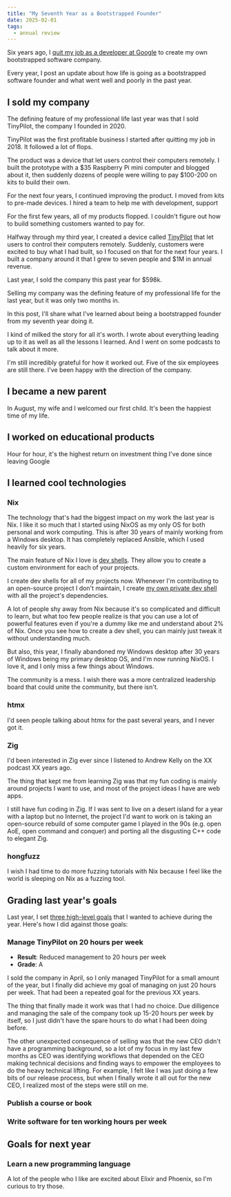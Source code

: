 ```yaml
---
title: "My Seventh Year as a Bootstrapped Founder"
date: 2025-02-01
tags:
  - annual review
---
```


Six years ago, I [quit my job as a developer at Google](/why-i-quit-google/) to create my own bootstrapped software company.

Every year, I post an update about how life is going as a bootstrapped software founder and what went well and poorly in the past year.

## I sold my company

The defining feature of my professional life last year was that I sold TinyPilot, the company I founded in 2020.

TinyPilot was the first profitable business I started after quitting my job in 2018. It followed a lot of flops.

The product was a device that let users control their computers remotely. I built the prototype with a $35 Raspberry Pi mini computer and blogged about it, then suddenly dozens of people were willing to pay $100-200 on kits to build their own.

For the next four years, I continued improving the product. I moved from kits to pre-made devices. I hired a team to help me with development, support

For the first few years, all of my products flopped. I couldn't figure out how to build something customers wanted to pay for.

Halfway through my third year, I created a device called [TinyPilot](https://tinypilotkvm.com) that let users to control their computers remotely. Suddenly, customers were excited to buy what I had built, so I focused on that for the next four years. I built a company around it that I grew to seven people and $1M in annual revenue.

Last year, I sold the company this past year for $598k.

Selling my company was the defining feature of my professional life for the last year, but it was only two months in.

In this post, I'll share what I've learned about being a bootstrapped founder from my seventh year doing it.

I kind of milked the story for all it's worth. I wrote about everything leading up to it as well as all the lessons I learned. And I went on some podcasts to talk about it more.

I'm still incredibly grateful for how it worked out. Five of the six employees are still there. I've been happy with the direction of the company.

## I became a new parent

In August, my wife and I welcomed our first child. It's been the happiest time of my life.

## I worked on educational products

Hour for hour, it's the highest return on investment thing I've done since leaving Google

## I learned cool technologies

### Nix

The technology that's had the biggest impact on my work the last year is Nix. I like it so much that I started using NixOS as my only OS for both personal and work computing. This is after 30 years of mainly working from a Windows desktop. It has completely replaced Ansible, which I used heavily for six years.

The main feature of Nix I love is [dev shells](/notes/nix-dev-environment/). They allow you to create a custom environment for each of your projects.

I create dev shells for all of my projects now. Whenever I'm contributing to an open-source project I don't maintain, I create [my own private dev shell](/notes/use-nix-flake-without-git/) with all the project's dependencies.

A lot of people shy away from Nix because it's so complicated and difficult to learn, but what too few people realize is that you can use a lot of powerful features even if you're a dummy like me and understand about 2% of Nix. Once you see how to create a dev shell, you can mainly just tweak it without understanding much.

But also, this year, I finally abandoned my Windows desktop after 30 years of Windows being my primary desktop OS, and I'm now running NixOS. I love it, and I only miss a few things about Windows.

The community is a mess. I wish there was a more centralized leadership board that could unite the community, but there isn't.

### htmx

I'd seen people talking about htmx for the past several years, and I never got it.

### Zig

I'd been interested in Zig ever since I listened to Andrew Kelly on the XX podcast XX years ago.

The thing that kept me from learning Zig was that my fun coding is mainly around projects I want to use, and most of the project ideas I have are web apps.

I still have fun coding in Zig. If I was sent to live on a desert island for a year with a laptop but no Internet, the project I'd want to work on is taking an open-source rebuild of some computer game I played in the 90s (e.g. open AoE, open command and conquer) and porting all the disgusting C++ code to elegant Zig.

### hongfuzz

I wish I had time to do more fuzzing tutorials with Nix because I feel like the world is sleeping on Nix as a fuzzing tool.

## Grading last year's goals

Last year, I set [three high-level goals](/solo-developer-year-6/#goals-for-year-seven) that I wanted to achieve during the year. Here's how I did against those goals:

### Manage TinyPilot on 20 hours per week

- **Result**: Reduced management to 20 hours per week
- **Grade**: A

I sold the company in April, so I only managed TinyPilot for a small amount of the year, but I finally did achieve my goal of managing on just 20 hours per week. That had been a repeated goal for the previous XX years.

The thing that finally made it work was that I had no choice. Due dilligence and managing the sale of the company took up 15-20 hours per week by itself, so I just didn't have the spare hours to do what I had been doing before.

The other unexpected consequence of selling was that the new CEO didn't have a programming background, so a lot of my focus in my last few months as CEO was identifying workflows that depended on the CEO making technical decisions and finding ways to empower the employees to do the heavy technical lifting. For example, I felt like I was just doing a few bits of our release process, but when I finally wrote it all out for the new CEO, I realized most of the steps were still on me.

### Publish a course or book

### Write software for ten working hours per week

## Goals for next year

### Learn a new programming language

A lot of the people who I like are excited about Elixir and Phoenix, so I'm curious to try those.

